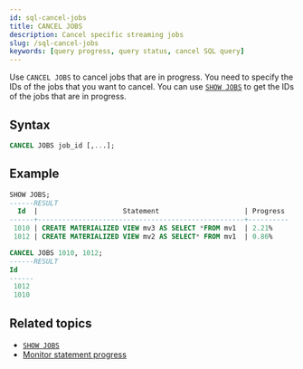 ```yaml
---
id: sql-cancel-jobs
title: CANCEL JOBS
description: Cancel specific streaming jobs
slug: /sql-cancel-jobs
keywords: [query progress, query status, cancel SQL query]
---
```


Use `CANCEL JOBS` to cancel jobs that are in progress. You need to specify the IDs of the jobs that you want to cancel. You can use [`SHOW JOBS`](/sql/commands/sql-show-jobs.md) to get the IDs of the jobs that are in progress.

## Syntax

```sql
CANCEL JOBS job_id [,...];
```

## Example

```sql title="Show all jobs"
SHOW JOBS;
------RESULT
  Id  |                     Statement                     | Progress
------+---------------------------------------------------+----------
 1010 | CREATE MATERIALIZED VIEW mv3 AS SELECT *FROM mv1  | 2.21%
 1012 | CREATE MATERIALIZED VIEW mv2 AS SELECT* FROM mv1  | 0.86%
```

```sql title="Cancel jobs"
CANCEL JOBS 1010, 1012;
------RESULT
Id
------
 1012
 1010
 ```

## Related topics

- [`SHOW JOBS`](/sql/commands/sql-show-jobs.md)
- [Monitor statement progress](/manage/view-statement-progress.md)
